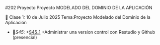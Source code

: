 #202 Proyecto
Proyecto MODELADO DEL DOMINIO DE LA APLICACIÓN

:paperclip: Clase 1: 10 de Julio 2025
Tema:Proyecto Modelado del Dominio de la Aplicación
- :file_folder:_S45_:
+[S45_1](S45.pdf)
+Administrar una version control con Restudio y Github (presencial)
